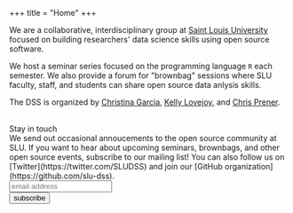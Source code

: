 +++
title = "Home"
+++

We are a collaborative, interdisciplinary group at [Saint Louis University](https://www.slu.edu) focused on building researchers' data science skills using open source software. 

We host a seminar series focused on the programming language `R` each semester. We also provide a forum for "brownbag" sessions where SLU faculty, staff, and students can share open source data anlysis skills.

The DSS is organized by [Christina Garcia](mailto:christina.garcia@slu.edu), [Kelly Lovejoy](mailto:kelly.lovejoy@slu.edu), and [Chris Prener](mailto:chris.prener@slu.edu).

<br />
<div class="page-heading">Stay in touch</div>
We send out occasional annoucements to the open source community at SLU. If you want to hear about upcoming seminars, brownbags, and other open source events, subscribe to our mailing list! You can also follow us on [Twitter](https://twitter.com/SLUDSS) and join our [GitHub organization](https://github.com/slu-dss).

<link href="//cdn-images.mailchimp.com/embedcode/horizontal-slim-10_7.css" rel="stylesheet" type="text/css">

<div id="mc_embed_signup">
<form action="//github.us16.list-manage.com/subscribe/post?u=d701e899c8335f07350e27b2a&amp;id=4901d2d473" method="post" id="mc-embedded-subscribe-form" name="mc-embedded-subscribe-form" class="validate" target="_blank" novalidate>
    <div id="mc_embed_signup_scroll">
	<input type="email" value="" name="EMAIL" class="email" id="mce-EMAIL" placeholder="email address" required>
    <!-- real people should not fill this in and expect good things - do not remove this or risk form bot signups-->
    <div style="position: absolute; left: -5000px;" aria-hidden="true"><input type="text" name="b_d701e899c8335f07350e27b2a_4901d2d473" tabindex="-1" value=""></div>
    <div class="clear"><input type="submit" value="subscribe" name="subscribe" id="mc-embedded-subscribe" class="button"></div>
    </div>
</form>
</div>

<br />